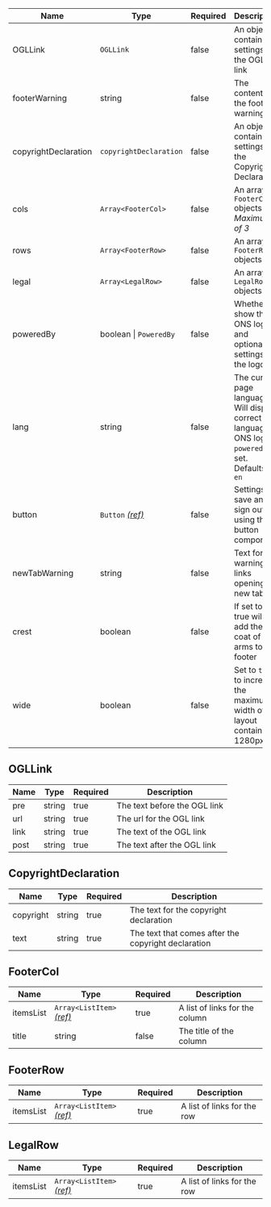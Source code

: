| Name                 | Type                                   | Required | Description                                                                                               |
| -------------------- | -------------------------------------- | -------- | --------------------------------------------------------------------------------------------------------- |
| OGLLink              | `OGLLink`                              | false    | An object containing settings for the OGL link                                                            |
| footerWarning        | string                                 | false    | The content for the footer warning                                                                        |
| copyrightDeclaration | `copyrightDeclaration`                 | false    | An object containing settings for the Copyright Declaration                                               |
| cols                 | `Array<FooterCol>`                     | false    | An array of `FooterCol` objects. _Maximum of 3_                                                           |
| rows                 | `Array<FooterRow>`                     | false    | An array of `FooterRow` objects                                                                           |
| legal                | `Array<LegalRow>`                      | false    | An array of `LegalRow` objects                                                                            |
| poweredBy            | boolean &#124; `PoweredBy`             | false    | Whether to show the ONS logo, and optionally settings for the logo                                        |
| lang                 | string                                 | false    | The current page language. Will display correct language ONS logo if `poweredBy` is set. Defaults to `en` |
| button               | `Button` [_(ref)_](/components/button) | false    | Settings for save and sign out using the button component                                                 |
| newTabWarning        | string                                 | false    | Text for warning of links opening in new tabs                                                             |
| crest                | boolean                                | false    | If set to true will add the UK coat of arms to the footer                                                 |
| wide                 | boolean                                | false    | Set to `true` to increase the maximum width of the layout container to 1280px.                            |

## OGLLink

| Name | Type   | Required | Description                  |
| ---- | ------ | -------- | ---------------------------- |
| pre  | string | true     | The text before the OGL link |
| url  | string | true     | The url for the OGL link     |
| link | string | true     | The text of the OGL link     |
| post | string | true     | The text after the OGL link  |

## CopyrightDeclaration

| Name      | Type   | Required | Description                                         |
| --------- | ------ | -------- | --------------------------------------------------- |
| copyright | string | true     | The text for the copyright declaration              |
| text      | string | true     | The text that comes after the copyright declaration |

## FooterCol

| Name      | Type                                                        | Required | Description                    |
| --------- | ----------------------------------------------------------- | -------- | ------------------------------ |
| itemsList | `Array<ListItem>` [_(ref)_](/foundations/typography/#lists) | true     | A list of links for the column |
| title     | string                                                      | false    | The title of the column        |

## FooterRow

| Name      | Type                                                        | Required | Description                 |
| --------- | ----------------------------------------------------------- | -------- | --------------------------- |
| itemsList | `Array<ListItem>` [_(ref)_](/foundations/typography/#lists) | true     | A list of links for the row |

## LegalRow

| Name      | Type                                                        | Required | Description                 |
| --------- | ----------------------------------------------------------- | -------- | --------------------------- |
| itemsList | `Array<ListItem>` [_(ref)_](/foundations/typography/#lists) | true     | A list of links for the row |
